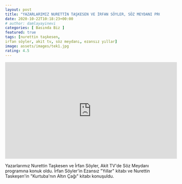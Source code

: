 ```yaml
---
layout: post
title: "YAZARLARIMIZ NURETTİN TAŞKESEN VE İRFAN SÖYLER, SÖZ MEYDANI PROGRAMINA KONUK OLDU"
date: 2020-10-22T10:18:23+00:00
# author: damlayayinevi
categories: [ Basında Biz ]
featured: true
tags: [nurettin taşkesen,
irfan söyler, akit tv, söz meydanı, ezansız yıllar]
image: assets/images/tek1.jpg
rating: 4.5
---
```


<iframe width="560" height="315" src="https://www.youtube.com/embed/6YWq3Twr9KU" frameborder="0" allow="accelerometer; autoplay; clipboard-write; encrypted-media; gyroscope; picture-in-picture" allowfullscreen></iframe>

Yazarlarımız Nurettin Taşkesen ve İrfan Söyler, Akit TV'de Söz Meydanı programına konuk oldu. İrfan Söyler'in Ezansız "Yıllar" kitabı ve Nurettin Taskeşen'in "Kurtuba'nın Altın Çağı" kitabı konuşuldu.
